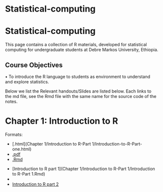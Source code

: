 # Statistical-computing
Statistical-computing
============

This page contains a collection of R materials, developed for statistical computing for undergraduate students at Debre Markos University, Ethiopia. 

## Course Objectives
•	 To introduce the R language to students as environment to understand and explore statistics.

Below we list the 
Relevant handouts/Slides are listed below. Each links to the md file, see the Rmd file with the same name for the source code of the notes. 

# Chapter 1: Introduction to R


Formats:
- [.html](Chapter 1/Introduction to R-Part 1/Introduction-to-R-Part-one.html)
- [.pdf](https://raw.githack.com/worldbank/dime-r-training/master/Presentations/01-intro-to-R.pdf)
- [.Rmd](https://raw.githack.com/worldbank/dime-r-training/master/Presentations/01-intro-to-R.Rmd)

* [Introduction to R part 1](Chapter 1/Introduction to R-Part 1/Introduction to R-Part 1.Rmd) 
* 
* [Introduction to R part 2](tutorials/R_basics_2_data_and_functions.md) 

